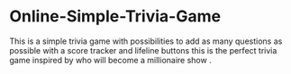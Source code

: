 # Online-Simple-Trivia-Game
This is a simple trivia game with possibilities to add as many questions as possible with a score tracker and lifeline buttons this is the perfect trivia game inspired by who will become a millionaire show .
